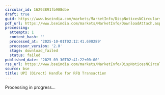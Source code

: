 ```yaml
---
circular_id: 16293891fb908dbe
draft: true
guid: https://www.bseindia.com/markets/MarketInfo/DispNoticesNCirculars.aspx?Noticeid={DD55BEDB-F22D-46F6-BFEB-03E38DAD21F0}&noticeno=20250930-1&dt=09/30/2025&icount=1&totcount=114&flag=0
pdf_url: https://www.bseindia.com/markets/MarketInfo/DownloadAttach.aspx?id=20250930-1&attachedId=
processing:
  attempts: 1
  content_hash: ''
  processed_at: '2025-10-01T02:12:41.690289'
  processor_version: '2.0'
  stage: download_failed
  status: failed
published_date: '2025-09-30T02:41:22+00:00'
rss_url: https://www.bseindia.com/markets/MarketInfo/DispNoticesNCirculars.aspx?Noticeid={DD55BEDB-F22D-46F6-BFEB-03E38DAD21F0}&noticeno=20250930-1&dt=09/30/2025&icount=1&totcount=114&flag=0
source: bse
title: UPI (Direct) Handle for RFQ Transaction
---
```


Processing in progress...